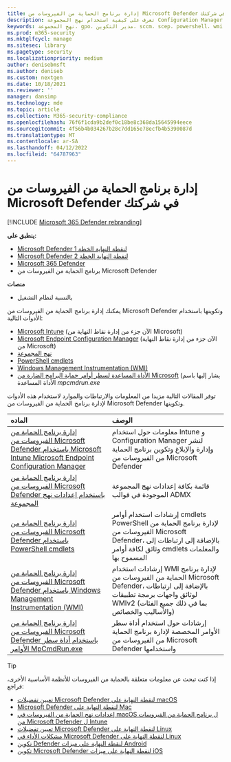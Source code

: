 ```yaml
---
title: إدارة برنامج الحماية من الفيروسات من Microsoft Defender في شركتك
description: تعرف على كيفية استخدام نهج المجموعة Configuration Manager وPowerShell وWMI وIntune وسطر الأوامر لإدارة Microsoft Defender AV
keywords: نهج المجموعة، gpo، مدير التكوين، sccm، scep، powershell، wmi، intune، defender، antivirus، antimalware، الأمان، الحماية
ms.prod: m365-security
ms.mktglfcycl: manage
ms.sitesec: library
ms.pagetype: security
ms.localizationpriority: medium
author: denisebmsft
ms.author: deniseb
ms.custom: nextgen
ms.date: 10/18/2021
ms.reviewer: ''
manager: dansimp
ms.technology: mde
ms.topic: article
ms.collection: M365-security-compliance
ms.openlocfilehash: 76f6f1cda9b2def0c18be8c368da15645994eece
ms.sourcegitcommit: 4f56b4b034267b28c7dd165e78ecfb4b5390087d
ms.translationtype: MT
ms.contentlocale: ar-SA
ms.lasthandoff: 04/12/2022
ms.locfileid: "64787963"
---
```

# <a name="manage-microsoft-defender-antivirus-in-your-business"></a>إدارة برنامج الحماية من الفيروسات من Microsoft Defender في شركتك

[!INCLUDE [Microsoft 365 Defender rebranding](../../includes/microsoft-defender.md)]


**ينطبق على:**

- [Microsoft Defender لنقطة النهاية الخطة 1](https://go.microsoft.com/fwlink/p/?linkid=2154037)
- [Microsoft Defender لنقطة النهاية الخطة 2](https://go.microsoft.com/fwlink/p/?linkid=2154037)
- [Microsoft 365 Defender](https://go.microsoft.com/fwlink/?linkid=2118804)
- برنامج الحماية من الفيروسات من Microsoft Defender

**منصات**
- بالنسبة لنظام التشغيل

يمكنك إدارة برنامج الحماية من الفيروسات من Microsoft Defender وتكوينها باستخدام الأدوات التالية:

- [Microsoft Intune](/mem/intune/protect/endpoint-security-antivirus-policy) (الآن جزء من إدارة نقاط النهاية من Microsoft)
- [Microsoft Endpoint Configuration Manager](/mem/configmgr/protect/deploy-use/endpoint-protection-configure) (الآن جزء من إدارة نقاط النهاية من Microsoft)
- [نهج المجموعة](./use-group-policy-microsoft-defender-antivirus.md)
- [PowerShell cmdlets](./use-powershell-cmdlets-microsoft-defender-antivirus.md)
- [Windows Management Instrumentation (WMI)](./use-wmi-microsoft-defender-antivirus.md)
- [الأداة المساعدة لسطر أوامر حماية البرامج الضارة من Microsoft](./command-line-arguments-microsoft-defender-antivirus.md) (يشار إليها باسم الأداة المساعدة *mpcmdrun.exe*

توفر المقالات التالية مزيدا من المعلومات والارتباطات والموارد لاستخدام هذه الأدوات لإدارة برنامج الحماية من الفيروسات من Microsoft Defender وتكوينها.

|الماده|الوصف|
|:---|:---|
|[إدارة برنامج الحماية من الفيروسات من Microsoft Defender باستخدام Microsoft Intune Microsoft Endpoint Configuration Manager](use-intune-config-manager-microsoft-defender-antivirus.md)|معلومات حول استخدام Intune و Configuration Manager لنشر وإدارة والإبلاغ وتكوين برنامج الحماية من الفيروسات من Microsoft Defender|
|[إدارة برنامج الحماية من الفيروسات من Microsoft Defender باستخدام إعدادات نهج المجموعة](use-group-policy-microsoft-defender-antivirus.md)|قائمة بكافة إعدادات نهج المجموعة الموجودة في قوالب ADMX|
|[إدارة برنامج الحماية من الفيروسات من Microsoft Defender باستخدام PowerShell cmdlets](use-powershell-cmdlets-microsoft-defender-antivirus.md)|إرشادات استخدام أوامر cmdlets PowerShell لإدارة برنامج الحماية من الفيروسات من Microsoft Defender، بالإضافة إلى ارتباطات إلى وثائق لكافة أوامر cmdlets والمعلمات المسموح بها|
|[إدارة برنامج الحماية من الفيروسات من Microsoft Defender باستخدام Windows Management Instrumentation (WMI)](use-wmi-microsoft-defender-antivirus.md)|إرشادات استخدام WMI لإدارة برنامج الحماية من الفيروسات من Microsoft Defender، بالإضافة إلى ارتباطات لوثائق واجهات برمجة تطبيقات WMIv2 (بما في ذلك جميع الفئات والأساليب والخصائص)|
|[إدارة برنامج الحماية من الفيروسات من Microsoft Defender باستخدام أداة سطر الأوامر MpCmdRun.exe](command-line-arguments-microsoft-defender-antivirus.md)|إرشادات حول استخدام أداة سطر الأوامر المخصصة لإدارة برنامج الحماية من الفيروسات من Microsoft Defender واستخدامها|

> [!TIP]
> إذا كنت تبحث عن معلومات متعلقة بالحماية من الفيروسات للأنظمة الأساسية الأخرى، فراجع:
> - [تعيين تفضيلات Microsoft Defender لنقطة النهاية على macOS](mac-preferences.md)
> - [Microsoft Defender لنقطة النهاية على Mac](microsoft-defender-endpoint-mac.md)
> - [إعدادات نهج الحماية من الفيروسات في macOS ل برنامج الحماية من الفيروسات من Microsoft Defender ل Intune](/mem/intune/protect/antivirus-microsoft-defender-settings-macos)
> - [تعيين تفضيلات Microsoft Defender لنقطة النهاية على Linux](linux-preferences.md)
> - [مشكلات الأداء في Microsoft Defender لنقطة النهاية على Linux](microsoft-defender-endpoint-linux.md)
> - [تكوين Defender لنقطة النهاية على ميزات Android](android-configure.md)
> - [تكوين Microsoft Defender لنقطة النهاية على ميزات iOS](ios-configure-features.md)